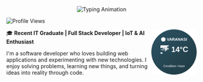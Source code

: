 <p align="center">
  <img src="https://readme-typing-svg.herokuapp.com?font=Monospace&size=28&duration=2000&pause=800&color=FFA500&center=true&vCenter=true&width=900&height=60&lines=%E2%9C%8B+Hello!+%F0%9F%91%8B;🙏+नमस्ते!+%F0%9F%8C%8E;こんにちは!+%E3%81%93%E3%82%93%E3%81%AB%E3%81%A1%E3%81%AF!;I+am+Himanshu+Maurya!+🚀;Welcome+to+my+GitHub+Profile!+%F0%9F%9A%80" alt="Typing Animation">
</p>

![Profile Views](https://komarev.com/ghpvc/?username=HiMaN108&label=Profile+Views&color=brightgreen&style=flat)

  <img src="https://raw.githubusercontent.com/HiMaN108/weather-profile/main/assets/weather.png" alt="Weather" align="right" width="120">

🎓 **Recent IT Graduate | Full Stack Developer | IoT & AI Enthusiast**  

I'm a software developer who loves building web applications and experimenting with new technologies. I enjoy solving problems, learning new things, and turning ideas into reality through code.  


